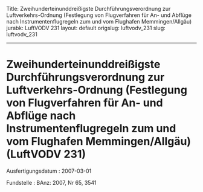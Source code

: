 Title: Zweihunderteinunddreißigste Durchführungsverordnung zur Luftverkehrs-Ordnung
  (Festlegung von Flugverfahren für An- und Abflüge nach Instrumentenflugregeln zum
  und vom Flughafen Memmingen/Allgäu)
jurabk: LuftVODV 231
layout: default
origslug: luftvodv_231
slug: luftvodv_231

---

# Zweihunderteinunddreißigste Durchführungsverordnung zur Luftverkehrs-Ordnung (Festlegung von Flugverfahren für An- und Abflüge nach Instrumentenflugregeln zum und vom Flughafen Memmingen/Allgäu) (LuftVODV 231)

Ausfertigungsdatum
:   2007-03-01

Fundstelle
:   BAnz: 2007, Nr 65, 3541

